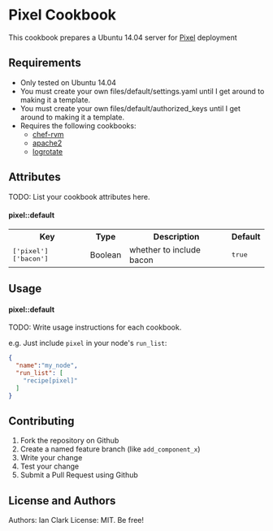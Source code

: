 Pixel Cookbook
===================
This cookbook prepares a Ubuntu 14.04 server for [Pixel](https://github.com/floored1585/pixel) deployment

Requirements
------------
- Only tested on Ubuntu 14.04
- You must create your own files/default/settings.yaml until I get around to making it a template.
- You must create your own files/default/authorized_keys until I get around to making it a template.
- Requires the following cookbooks:  
  - [chef-rvm](https://github.com/martinisoft/chef-rvm)  
  - [apache2](https://github.com/svanzoest-cookbooks/apache2)  
  - [logrotate](https://github.com/stevendanna/logrotate)  

Attributes
----------
TODO: List your cookbook attributes here.

#### pixel::default
<table>
  <tr>
    <th>Key</th>
    <th>Type</th>
    <th>Description</th>
    <th>Default</th>
  </tr>
  <tr>
    <td><tt>['pixel']['bacon']</tt></td>
    <td>Boolean</td>
    <td>whether to include bacon</td>
    <td><tt>true</tt></td>
  </tr>
</table>

Usage
-----
#### pixel::default
TODO: Write usage instructions for each cookbook.

e.g.
Just include `pixel` in your node's `run_list`:

```json
{
  "name":"my_node",
  "run_list": [
    "recipe[pixel]"
  ]
}
```

Contributing
------------
1. Fork the repository on Github
2. Create a named feature branch (like `add_component_x`)
3. Write your change
4. Test your change
5. Submit a Pull Request using Github

License and Authors
-------------------
Authors: Ian Clark
License: MIT. Be free!
